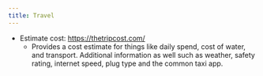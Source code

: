 ```yaml
---
title: Travel
---
```


- Estimate cost: https://thetripcost.com/
    - Provides a cost estimate for things like daily spend, cost of water, and
      transport. Additional information as well such as weather, safety rating,
      internet speed, plug type and the common taxi app.
